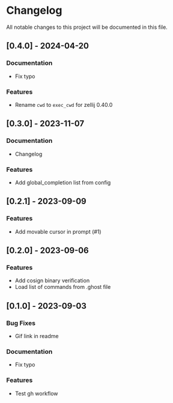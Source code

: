 # Changelog

All notable changes to this project will be documented in this file.

## [0.4.0] - 2024-04-20

### Documentation

- Fix typo

### Features

- Rename `cwd` to `exec_cwd` for zellij 0.40.0

## [0.3.0] - 2023-11-07

### Documentation

- Changelog

### Features

- Add global_completion list from config

## [0.2.1] - 2023-09-09

### Features

- Add movable cursor in prompt (#1)

## [0.2.0] - 2023-09-06

### Features

- Add cosign binary verification
- Load list of commands from .ghost file

## [0.1.0] - 2023-09-03

### Bug Fixes

- Gif link in readme

### Documentation

- Fix typo

### Features

- Test gh workflow

<!-- generated by git-cliff -->
